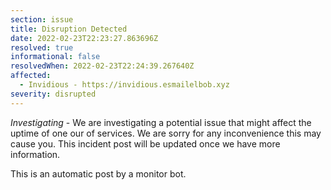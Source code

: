 ```yaml
---
section: issue
title: Disruption Detected
date: 2022-02-23T22:23:27.863696Z
resolved: true
informational: false
resolvedWhen: 2022-02-23T22:24:39.267640Z
affected:
  - Invidious - https://invidious.esmailelbob.xyz
severity: disrupted
---
```

*Investigating* - We are investigating a potential issue that might affect the uptime of one our of services. We are sorry for any inconvenience this may cause you. This incident post will be updated once we have more information.

This is an automatic post by a monitor bot.
        